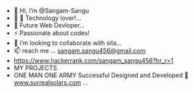 - 👋 Hi, I’m @Sangam-Sangu
- 👀 🔭 Technology lover!...
- 🌱 Future Web Devloper...
- ⚡ Passionate about codes!
- 💞️ I’m looking to collaborate with sita...
- 📫 reach me ... sangam.sangu456@gmail.com
- https://www.hackerrank.com/sangam_sangu456?hr_r=1
- MY PROJECTS
- ONE MAN ONE ARMY Successful Designed and Developed 🤜 www.surrealsolars.com ...
<!---
Sangam-Sangu/Sangam-Sangu is a ✨ special ✨ repository because its `README.md` (this file) appears on your GitHub profile.
You can click the Preview link to take a look at your changes.
--->
